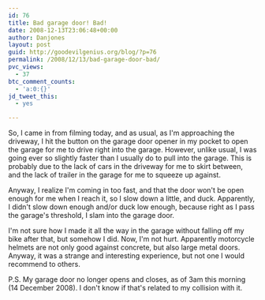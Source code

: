 ```yaml
---
id: 76
title: Bad garage door! Bad!
date: 2008-12-13T23:06:48+00:00
author: Danjones
layout: post
guid: http://goodevilgenius.org/blog/?p=76
permalink: /2008/12/13/bad-garage-door-bad/
pvc_views:
  - 37
btc_comment_counts:
  - 'a:0:{}'
jd_tweet_this:
  - yes

---
```

So, I came in from filming today, and as usual, as I'm approaching the driveway, I hit the button on the garage door opener in my pocket to open the garage for me to drive right into the garage. However, unlike usual, I was going ever so slightly faster than I usually do to pull into the garage. This is probably due to the lack of cars in the driveway for me to skirt between, and the lack of trailer in the garage for me to squeeze up against.

Anyway, I realize I'm coming in too fast, and that the door won't be open enough for me when I reach it, so I slow down a little, and duck. Apparently, I didn't slow down enough and/or duck low enough, because right as I pass the garage's threshold, I slam into the garage door.

I'm not sure how I made it all the way in the garage without falling off my bike after that, but somehow I did. Now, I'm not hurt. Apparently motorcycle helmets are not only good against concrete, but also large metal doors. Anyway, it was a strange and interesting experience, but not one I would recommend to others.

P.S. My garage door no longer opens and closes, as of 3am this morning (14 December 2008). I don't know if that's related to my collision with it.
